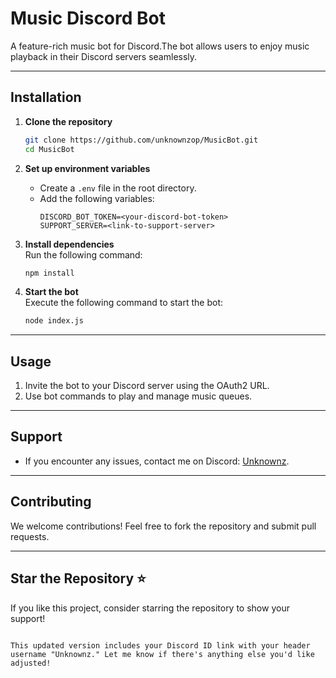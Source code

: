 # Music Discord Bot

A feature-rich music bot for Discord.The bot allows users to enjoy music playback in their Discord servers seamlessly.

---

## Installation

1. **Clone the repository**  
   ```bash
   git clone https://github.com/unknownzop/MusicBot.git
   cd MusicBot
   

2. **Set up environment variables**  
   - Create a `.env` file in the root directory.
   - Add the following variables:
     ```
     DISCORD_BOT_TOKEN=<your-discord-bot-token>
     SUPPORT_SERVER=<link-to-support-server>
     ```

3. **Install dependencies**  
   Run the following command:
   ```bash
   npm install
   ```

4. **Start the bot**  
   Execute the following command to start the bot:
   ```bash
   node index.js
   ```

---

## Usage

1. Invite the bot to your Discord server using the OAuth2 URL.
2. Use bot commands to play and manage music queues.

---

## Support

- If you encounter any issues, contact me on Discord: [Unknownz](https://discordapp.com/users/1092773378101882951).

---

## Contributing

We welcome contributions! Feel free to fork the repository and submit pull requests.

---

## Star the Repository ⭐  
If you like this project, consider starring the repository to show your support!
```

This updated version includes your Discord ID link with your header username "Unknownz." Let me know if there's anything else you'd like adjusted!
